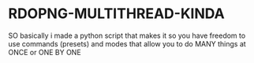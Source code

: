 # RDOPNG-MULTITHREAD-KINDA
SO basically i made a python script that makes it so you have freedom to use commands (presets) and modes that allow you to do MANY things at ONCE or ONE BY ONE
